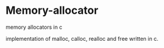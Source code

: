 # Memory-allocator
memory allocators in c


implementation of malloc, calloc, realloc and free written in c.

